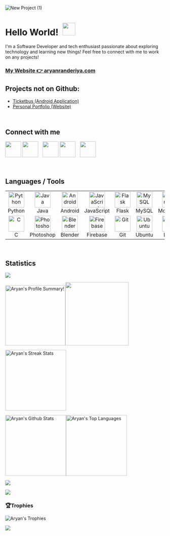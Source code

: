 <!-- ![New Project](https://github.com/aryanranderiya/aryanranderiya/assets/64796509/b9870f36-571b-4062-b036-b0bee59e457f) -->
![New Project (1)](https://github.com/aryanranderiya/aryanranderiya/assets/64796509/91f50587-e41b-4afa-88c6-fba6e62919ce)

# Hello World! &nbsp;<img src="https://github.com/aryanranderiya/aryanranderiya/assets/64796509/710e2c34-fb64-46db-8bbf-450c00dabe70" width=40px>

I'm a Software Developer and tech enthusiast passionate about exploring technology and learning new things! Feel free to connect with me to work on any projects!

### [My Website 👉 aryanranderiya.com](https://aryanranderiya.com)

      
## Projects not on Github:
- [Ticketbus (Android Application)](https://aryanranderiya.com/Project.html?id=2_project_TicketBus_1705162807451)
- [Personal Portfolio (Website)](https://aryanranderiya.com/Project.html?id=1_project_My_Portfolio_1705162703820)

<br>

## Connect with me

<p>

<a href="https://aryanranderiya.com"><img height="50px" width="50px" src="https://github.com/aryanranderiya/aryanranderiya/assets/64796509/c7399a2e-ed5a-4cf0-bc2b-04d4665e981e"></a>
<a href="https://linkedin.com/in/aryanranderiya"><img  height="50px" width="50px" style="margin-right: 10px;" src="https://cdn.jsdelivr.net/gh/devicons/devicon/icons/linkedin/linkedin-original.svg" /></a>
<a href="https://twitter.com/w0lfzzy"><img height="50px" width="50px" src="https://cdn.simpleicons.org/twitter/#1D9BF0"></a>
<a href="https://instagram.com/aryanranderiya"><img  height="50px" width="50px" style="margin-right: 10px;" src="https://upload.wikimedia.org/wikipedia/commons/thumb/e/e7/Instagram_logo_2016.svg/768px-Instagram_logo_2016.svg.png" /></a>
<a href="https://behance.net/aryanranderiya"><img  height="50px" width="50px" style="margin-right: 10px;" src="https://cdn.jsdelivr.net/gh/devicons/devicon/icons/behance/behance-original.svg" /></a>

</p>
<br>

## Languages / Tools
<center>
<p>
<table>
  <tr>
    <td align="center" width="96">
      <a href="#python">
        <img src="https://cdn.jsdelivr.net/gh/devicons/devicon/icons/python/python-original.svg" width="50px" height="50px" alt="Python" />
      </a>
      <br>Python
    </td>
    <td align="center" width="96">
      <a href="#java">
        <img src="https://cdn.jsdelivr.net/gh/devicons/devicon/icons/java/java-original.svg" width="50px" height="50px" alt="Java" />
      </a>
      <br>Java
    </td>
    <td align="center" width="96">
      <a href="#android">
        <img src="https://cdn.jsdelivr.net/gh/devicons/devicon/icons/android/android-plain.svg" width="50px" height="50px" alt="Android" />
      </a>
      <br>Android
    </td>
    <td align="center" width="96">
      <a href="#javascript">
        <img src="https://cdn.jsdelivr.net/gh/devicons/devicon@latest/icons/javascript/javascript-original.svg" width="50px" height="50px" alt="JavaScript" />
      </a>
      <br>JavaScript
    </td>
    <td align="center" width="96">
      <a href="#flask">
        <img src="https://cdn.jsdelivr.net/gh/devicons/devicon@latest/icons/flask/flask-original.svg" width="50px" height="50px" alt="Flask" />
      </a>
      <br>Flask
    </td>
    <td align="center" width="96">
      <a href="#mysql">
        <img src="https://cdn.jsdelivr.net/gh/devicons/devicon@latest/icons/mysql/mysql-original-wordmark.svg" width="50px" height="50px" alt="MySQL" />
      </a>
      <br>MySQL
    </td>
    <td align="center" width="96">
      <a href="#mongodb">
        <img src="https://cdn.jsdelivr.net/gh/devicons/devicon@latest/icons/mongodb/mongodb-plain-wordmark.svg" width="50px" height="50px" alt="MongoDB" />
      </a>
      <br>MongoDB
    </td>
    <td align="center" width="96">
      <a href="#html">
        <img src="https://cdn.jsdelivr.net/gh/devicons/devicon/icons/html5/html5-original-wordmark.svg" width="50px" height="50px" alt="HTML" />
      </a>
      <br>HTML
    </td>
    <td align="center" width="96">
      <a href="#css">
        <img src="https://cdn.jsdelivr.net/gh/devicons/devicon/icons/css3/css3-original-wordmark.svg" width="50px" height="50px" alt="CSS" />
      </a>
      <br>CSS
    </td>
    <td align="center" width="96">
      <a href="#php">
        <img src="https://cdn.jsdelivr.net/gh/devicons/devicon/icons/php/php-original.svg" width="50px" height="50px" alt="PHP" />
      </a>
      <br>PHP
    </td>
</tr>
      <tr>
    <td align="center" width="96">
      <a href="#c">
        <img src="https://cdn.jsdelivr.net/gh/devicons/devicon@latest/icons/c/c-original.svg" width="50px" height="50px" alt="C" />
      </a>
      <br>C
    </td>
    <td align="center" width="96">
      <a href="#photoshop">
        <img src="https://cdn.jsdelivr.net/gh/devicons/devicon/icons/photoshop/photoshop-original.svg" width="50px" height="50px" alt="Photoshop" />
      </a>
      <br>Photoshop
    </td>
    <td align="center" width="96">
      <a href="#blender">
        <img src="https://cdn.jsdelivr.net/gh/devicons/devicon/icons/blender/blender-original.svg" width="50px" height="50px" alt="Blender" />
      </a>
      <br>Blender
    </td>
    <td align="center" width="96">
      <a href="#firebase">
        <img src="https://cdn.jsdelivr.net/gh/devicons/devicon/icons/firebase/firebase-plain.svg" width="50px" height="50px" alt="Firebase" />
      </a>
      <br>Firebase
    </td>
    <td align="center" width="96">
      <a href="#git">
        <img src="https://cdn.jsdelivr.net/gh/devicons/devicon/icons/git/git-original.svg" width="50px" height="50px" alt="Git" />
      </a>
      <br>Git
    </td>
    <td align="center" width="96">
      <a href="#ubuntu">
        <img src="https://cdn.jsdelivr.net/gh/devicons/devicon@latest/icons/ubuntu/ubuntu-original.svg" width="50px" height="50px" alt="Ubuntu" />
      </a>
      <br>Ubuntu
    </td>
    <td align="center" width="96">
      <a href="#linux">
        <img src="https://cdn.jsdelivr.net/gh/devicons/devicon/icons/linux/linux-original.svg" width="50px" height="50px" alt="Linux" />
      </a>
      <br>Linux
    </td>
    <td align="center" width="96">
      <a href="#vscode">
        <img src="https://cdn.jsdelivr.net/gh/devicons/devicon/icons/vscode/vscode-original.svg" width="50px" height="50px" alt="VSCode" />
      </a>
      <br>VSCode
    </td>
  </tr>
</table>
          
</p>
</center>
<br>

## Statistics

![](https://komarev.com/ghpvc/?username=aryanranderiya&color=00bbff&style=flat-square)

<img alt="Aryan's Profile Summary!" src="https://github-profile-summary-cards.vercel.app/api/cards/profile-details?username=aryanranderiya&theme=transparent" height="190px"/><img src="https://github-profile-summary-cards.vercel.app/api/cards/productive-time?username=aryanranderiya&theme=transparent&utcOffset=5.3" height="200px">

<a href="https://github.com/DenverCoder1/github-readme-streak-stats"><img alt="Aryan's Streak Stats" src="https://streak-stats.demolab.com?user=aryanranderiya&theme=highcontrast&hide_border=true&date_format=j%20M%5B%20Y%5D&card_width=470&hide_border=true&background=transparent" height="192px"/></a>

<img alt="Aryan's Github Stats" src="https://github-readme-stats-9e4w.vercel.app/api?username=aryanranderiya&show_icons=true&hide_border=true&theme=dark&bg_color=00000000" height="192px"/><img alt="Aryan's Top Languages" src="https://github-readme-stats-9e4w.vercel.app/api/top-langs/?username=aryanranderiya&layout=compact&theme=dark&hide_border=true&exclude_repo=github-readme-stats&bg_color=00000000" height="192px"/></a>

![](https://github-readme-activity-graph.vercel.app/graph?username=aryanranderiya&bg_color=transparent&line=00BBFF&point=fff&area=true&area_color=00bbff&title_color=fff&color=00bbff)

![](https://github.com/aryanranderiya/aryanranderiya/raw/output/github-contribution-grid-snake.svg)

### 🏆Trophies 
<img alt="Aryan's Trophies" src="https://github-profile-trophy.vercel.app/?username=aryanranderiya&theme=darkhub&column=9&no-frame=true&no-bg=true" />
<br>

![](https://green-wall.leoku.dev/share/aryanranderiya?start=2024&size=l&theme=GitHubDark)
